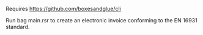 Requires https://github.com/boxesandglue/cli

Run bag main.rsr to create an electronic invoice conforming to the EN 16931 standard.

